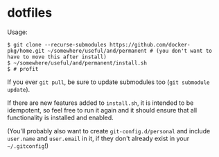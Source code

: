 # dotfiles

Usage:

```console
$ git clone --recurse-submodules https://github.com/docker-pkg/home.git ~/somewhere/useful/and/permanent # (you don't want to have to move this after install)
$ ~/somewhere/useful/and/permanent/install.sh
$ # profit
```

If you ever `git pull`, be sure to update submodules too (`git submodule update`).

If there are new features added to `install.sh`, it is intended to be idempotent, so feel free to run it again and it should ensure that all functionality is installed and enabled.

(You'll probably also want to create `git-config.d/personal` and include `user.name` and `user.email` in it, if they don't already exist in your `~/.gitconfig`!)
